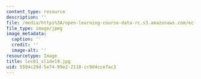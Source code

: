 ```yaml
---
content_type: resource
description: ''
file: /media/https%3A/open-learning-course-data-rc.s3.amazonaws.com/ec-721-wheelchair-design-in-developing-countries-spring-2009/5504c29d5e7499e22118cc9d4cce7ac3_lec01_slide19.jpg
file_type: image/jpeg
image_metadata:
  caption: ''
  credit: ''
  image-alt: ''
resourcetype: Image
title: lec01_slide19.jpg
uid: 5504c29d-5e74-99e2-2118-cc9d4cce7ac3
---
```

